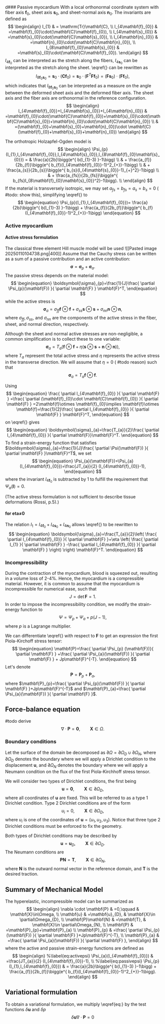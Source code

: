 d### Passive myocardium
With a local orthonormal coordinate system with fiber axis $\mathbf{f}_{0}$, sheet axis $\mathbf{s}_{0}$, and sheet-normal axis $\mathbf{n}_{0}$. The invariants are defined as
$$
\begin{align}
I_{1} & =  \mathrm{Tr}\mathbf{C}, \\
I_{4\mathbf{f}_{0}} & =\mathbf{f}_{0}\cdot(\mathbf{C}\mathbf{f}_{0}), \\
I_{4\mathbf{s}_{0}} & =\mathbf{s}_{0}\cdot(\mathbf{C}\mathbf{s}_{0}), \\
I_{4\mathbf{n}_{0}} & =\mathbf{n}_{0}\cdot(\mathbf{C}\mathbf{n}_{0}), \\ 
I_{8\mathbf{f}_{0}\mathbf{s}_{0}} & =\mathbf{s}_{0}\cdot(\mathbf{C}\mathbf{f}_{0}).
\end{align}
$$
$I_{4\mathbf{f}_{0}}$ can be interpreted as the stretch along the fibers, $I_{4\mathbf{s}_{0}}$ can be interpreted as the stretch along the sheet. \eqref{} can be rewritten as
$$
\begin{equation}
I_{8\mathbf{f}_{0}\mathbf{s}_{0}}=\mathbf{s}_{0}\cdot(\mathbf{C}\mathbf{f}_{0})=\mathbf{s}_{0}\cdot(\mathbf{F}^T\mathbf{F}\mathbf{f}_{0})=(\mathbf{F}\mathbf{s}_{0})\cdot(\mathbf{F}\mathbf{f}_{0}),
\end{equation}
$$
which indicates that $I_{8\mathbf{f}_{0}\mathbf{s}_{0}}$ can be interpreted as a measure on the angle between the deformed sheet axis and the deformed fiber axis. The sheet axis and the fiber axis are orthonormal in the reference configuration.
$$
\begin{align}
I_{4\mathbf{f}_{0}}+I_{4\mathbf{s}_{0}}+I_{4\mathbf{n}_{0}} & =\mathbf{f}_{0}\cdot(\mathbf{C}\mathbf{f}_{0})+\mathbf{s}_{0}\cdot(\mathbf{C}\mathbf{s}_{0})+\mathbf{n}_{0}\cdot(\mathbf{C}\mathbf{n}_{0}) \\
 & =(\mathbf{f}_{0}+\mathbf{s}_{0}+\mathbf{n}_{0})\cdot \mathbf{C}(\mathbf{f}_{0}+\mathbf{s}_{0}+\mathbf{n}_{0})
\end{align}
$$

The orthotropic Holzapfel-Ogden model is
$$
\begin{align}
\Psi_{p}(I_{1},I_{4\mathbf{f}_{0}},I_{4\mathbf{s}_{0}},I_{8\mathbf{f}_{0}\mathbf{s}_{0}}) = & \frac{a}{2b}\bigg(e^{ b(I_{1}-3) }-1\bigg) \\
 & + \frac{a_{f}}{2b_{f}}\bigg(e^{ b_{f}(I_{4\mathbf{f}_{0}}-1)^2_{+}}-1\bigg)  \\
 & + \frac{a_{s}}{2b_{s}}\bigg(e^{ b_{s}(I_{4\mathbf{s}_{0}}-1)_{+}^2}-1\bigg)  \\
 & + \frac{a_{fs}}{2b_{fs}}\bigg(e^{ b_{fs}I_{8\mathbf{f}_{0}\mathbf{s}_{0}}^2}-1\bigg).  \\
\end{align}
$$
If the material is transversely isotropic, we may set $a_{fs}=b_{fs}=a_{s}=b_{s}=0$ ( #todo: show this), simplifying \eqref{} to
$$
\begin{equation}
\Psi_{p}(I_{1},I_{4\mathbf{f}_{0}})= \frac{a}{2b}\bigg(e^{ b(I_{1}-3) }-1\bigg)  + \frac{a_{f}}{2b_{f}}\bigg(e^{ b_{f}(I_{4\mathbf{f}_{0}}-1)^2_{+}}-1\bigg)
\end{equation}
$$

### Active myocardium
#### Active stress formulation
The classical three element Hill muscle model will be used
![[Pasted image 20250110104738.png|400]]
Assume that the Cauchy stress can be written as a sum of a passive contribution and an active contribution:
$$
\begin{equation}
\boldsymbol{\sigma}=\boldsymbol{\sigma}_{p}+\boldsymbol{\sigma}_{a}.
\end{equation}
$$
The passive stress depends on the material model:
$$
\begin{equation}
\boldsymbol{\sigma}_{p}=\frac{1}{J}\frac{ \partial \Psi_{p}(\mathbf{F}) }{ \partial \mathbf{F} } \mathbf{F}^T,
\end{equation}
$$
while the active stress is
$$
\begin{equation}
\boldsymbol{\sigma}_{a}=\sigma_{ff}\mathbf{f}\otimes \mathbf{f}+\sigma_{ss}\mathbf{s}\otimes \mathbf{s}+\sigma_{nn}\mathbf{n}\otimes \mathbf{n},
\end{equation}
$$
where $\sigma_{ff},\sigma_{ss},$ and $\sigma_{nn}$ are the components of the active stress in the fiber, sheet, and normal direction, respectively. 

Although the sheet and normal active stresses are non-negligible, a common simplification is to collect these to one variable:
$$
\begin{equation}
\boldsymbol{\sigma}_{a}=T_{a}(\mathbf{f}\otimes \mathbf{f}+\eta(\mathbf{s}\otimes \mathbf{s}+\mathbf{n}\otimes \mathbf{n})),
\end{equation}
$$
where $T_{a}$ represent the total active stress and $\eta$ represents the active stress in the transverse direction. We will assume that $\eta=0$ ( #todo  reason) such that
$$
\begin{equation}
\boldsymbol{\sigma}_{a}=T_{a}\mathbf{f}\otimes \mathbf{f}.
\end{equation}
$$

Using
$$
\begin{equation}
\frac{ \partial I_{4\mathbf{f}_{0}} }{ \partial \mathbf{F} } =\frac{ \partial (\mathbf{f}_{0}\cdot \mathbf{C}\mathbf{f}_{0}) }{ \partial \mathbf{F} } =2\mathbf{f}\otimes \mathbf{f}_{0}\implies \mathbf{f}\otimes \mathbf{f}=\frac{1}{2}\frac{ \partial I_{4\mathbf{f}_{0}} }{ \partial \mathbf{F} } \mathbf{F}^T,
\end{equation}
$$
on \eqref{} gives
$$
\begin{equation}
\boldsymbol{\sigma}_{a}=\frac{T_{a}}{2}\frac{ \partial I_{4\mathbf{f}_{0}} }{ \partial \mathbf{F}}\mathbf{F}^T.
\end{equation}
$$
To find a strain-energy function that satisfies $\boldsymbol{\sigma}_{a}=\frac{1}{J}\frac{ \partial \Psi(\mathbf{F}) }{ \partial \mathbf{F} }\mathbf{F}^T$, we set
$$
\begin{equation}
\Psi_{a}(\mathbf{F})=\Psi_{a}(I_{4\mathbf{f}_{0}})=\frac{JT_{a}}{2} (I_{4\mathbf{f}_{0}}-1),
\end{equation}
$$
where the invariant $I_{4\mathbf{f}_{0}}$ is subtracted by 1 to fulfill the requirement that $\Psi_{a}(\mathbf{I})=0$.

(The active stress formulation is not sufficient to describe tissue deformations (Rossi, p.5).)

#### for eta≠0
The relation $I_{1}=I_{4\mathbf{f}_{0}}+I_{4\mathbf{s}_{0}}+I_{4\mathbf{n}_{0}}$ allows \eqref{} to be rewritten to
$$
\begin{equation}
\boldsymbol{\sigma}_{a}=\frac{T_{a}}{2}\left( \frac{ \partial I_{4\mathbf{f}_{0}} }{ \partial \mathbf{F} }+\eta \left( \frac{ \partial I_{1} }{ \partial \mathbf{F} } -\frac{ \partial I_{4\mathbf{f}_{0}} }{ \partial \mathbf{F} } \right)  \right) \mathbf{F}^T.
\end{equation}
$$

### Incompressibility
During the contraction of the myocardium, blood is squeezed out, resulting in a volume loss of 2-4%. Hence, the myocardium is a compressible material. However, it is common to assume that the myocardium is incompressible for numerical ease, such that
$$
\begin{equation}
J=\det \mathbf{F}=1.
\end{equation}
$$
In order to impose the incompressibility condition, we modify the strain-energy function to
$$
\begin{equation}
\Psi=\Psi_{p}+\Psi_{a}+p(J-1),
\end{equation}
$$
where $p$ is a Lagrange multiplier.

We can differentiate \eqref{} with respect to $\mathbf{F}$ to get an expression the first Piola-Kirchoff stress tensor:
$$
\begin{equation}
\mathbf{P}=\frac{ \partial \Psi_{p} (\mathbf{F})}{ \partial \mathbf{F} } +\frac{ \partial \Psi_{a}(\mathbf{F}) }{ \partial \mathbf{F} } + Jp\mathbf{F}^{-T}.
\end{equation}
$$
Let's denote
$$
\begin{equation}
\mathbf{P}=\mathbf{P}_{p}+\mathbf{P}_{a},
\end{equation}
$$
where $\mathbf{P}_{p}=\frac{ \partial \Psi_{p}(\mathbf{F}) }{ \partial \mathbf{F} }+Jp\mathbf{F}^{-T}$ and $\mathbf{P}_{a}=\frac{ \partial \Psi_{a}(\mathbf{F}) }{ \partial \mathbf{F} }$.

## Force-balance equation
#todo derive
$$
\begin{equation}
\nabla \cdot \mathbf{P}=\boldsymbol{0},\qquad \mathbf{X}\in\Omega.
\end{equation}
$$

### Boundary conditions
Let the surface of the domain be decomposed as $\partial\Omega=\partial\Omega_{D} \cup \partial\Omega_{N}$, where $\partial\Omega_{D}$ denotes the boundary where we will apply a Dirichlet condition to the displacement $\mathbf{u}$, and $\partial\Omega_{N}$ denotes the boundary where we will apply a Neumann condition on the flux of the first Piola-Kirchhoff stress tensor.

We will consider two types of Dirichlet conditions, the first being
$$
\begin{equation}
\mathbf{u}=\boldsymbol{0}, \qquad  \mathbf{X} \in \partial\Omega_{D},%\label{eq:type1dir}
\end{equation}
$$
where all coordinates of $\mathbf{u}$ are fixed. This will be referred to as a type 1 Dirichlet condition. Type 2 Dirichlet conditions are of the form
$$
\begin{equation}
u_{i}=0,\qquad \mathbf{X}\in \partial\Omega_{D},%\label{eq:type2dir}
\end{equation}
$$
where $u_{i}$ is one of the coordinates of $\mathbf{u}=(u_{1},u_{2},u_{3})$. Notice that three type 2 Dirichlet conditions must be enforced to fix the geometry.

Both types of Dirichlet conditions may be described by
$$
\begin{equation}
\mathbf{u}=\mathbf{u}_{D}, \qquad  \mathbf{X} \in \partial\Omega_{D}.%\label{eq:udir}
\end{equation}
$$
The Neumann conditions are
$$
\begin{equation}
\mathbf{P}\mathbf{N}=\mathbf{T},\qquad \mathbf{X}\in \partial\Omega_{N},%\label{eq:mechneumann}
\end{equation}
$$
where $\mathbf{N}$ is the outward normal vector in the reference domain, and $\mathbf{T}$ is the desired traction.

## Summary of Mechanical Model
The hyperelastic, incompressible model can be summarized as
$$
\begin{align}
\nabla \cdot \mathbf{P} & =0,\qquad & \mathbf{X}\in\Omega, \\
\mathbf{u} & =\mathbf{u}_{D}, & \mathbf{X}\in \partial\Omega_{D}, \\
\mathbf{P}\mathbf{N} & =\mathbf{T}, & \mathbf{X}\in \partial\Omega_{N}, \\
\mathbf{P} & =\mathbf{P}_{p}+\mathbf{P}_{a} \\
\mathbf{P}_{p} & =\frac{ \partial \Psi_{p}(\mathbf{F}) }{ \partial \mathbf{F} }+Jp\mathbf{F}^{-T}, \\
\mathbf{P}_{a} & =\frac{ \partial \Psi_{a}(\mathbf{F}) }{ \partial \mathbf{F} },
\end{align}
$$
where the active and passive strain-energy functions are defined as
$$
\begin{align}
%\label{eq:activepsi}
\Psi_{a}(I_{4\mathbf{f}_{0}}) & =\frac{JT_{a}}{2} (I_{4\mathbf{f}_{0}}-1), \\
%\label{eq:passivepsi}
\Psi_{p}(I_{1},I_{4\mathbf{f}_{0}}) & = \frac{a}{2b}\bigg(e^{ b(I_{1}-3) }-1\bigg)  + \frac{a_{f}}{2b_{f}}\bigg(e^{ b_{f}(I_{4\mathbf{f}_{0}}-1)^2_{+}}-1\bigg).
\end{align}
$$
## Variational formulation
To obtain a variational formulation, we multiply \eqref{eq:} by the test functions $\delta \mathbf{u}$ and $\delta p$
$$
\begin{equation}
\delta \mathbf{u} \nabla \cdot \mathbf{P}=0
\end{equation}
$$